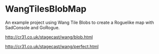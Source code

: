 # WangTilesBlobMap
An example project using Wang Tile Blobs to create a Roguelike map with SadConsole and GoRogue. 

http://cr31.co.uk/stagecast/wang/blob.html

http://cr31.co.uk/stagecast/wang/perfect.html
